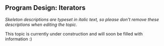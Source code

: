## Program Design: Iterators

_Skeleton descriptions are typeset in italic text,_
_so please don't remove these descriptions when editing the topic._

This topic is currently under construction and will soon be filled with information :)
